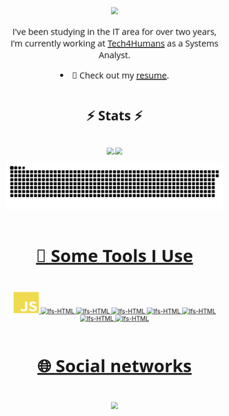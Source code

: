<h1 align="center">
  <a href="https://git.io/typing-svg">
    <img src="https://readme-typing-svg.herokuapp.com/?lines=Hey+guys!+👋;+My+name+is+Luiz+Felipe;&center=true&size=30">
  </a>
</h1>

  <div style= "font-family:'Open Sans'; font-size:20px" align="center">
 <p>I've been studying in the IT area for over two years, I'm currently working at <a href="https://www.linkedin.com/company/tech4humans-brasil/" target="_blank">Tech4Humans</a> as a Systems Analyst.</p>
  <li>📙 Check out my <a href="https://resume-current.web.app/">resume</a>.</li>
  </div>
 <br>
  
  <h2 align="center" style= "font-family:'Open Sans'; font-size:30px">⚡ Stats ⚡</h2>
  <br>
  <div align="center">
    <a href="https://github.com/luizfelipedesouza95">
    <img height="180em"  align="center" src="https://github-readme-stats.vercel.app/api?username=luizfelipedesouza95&layout=compact&theme=react" />
    <img height="180em"  align="center" src="https://github-readme-stats.vercel.app/api/top-langs/?username=luizfelipedesouza95&layout=compact&langs_count=7&theme=react" />
  </div>
  
<!--     <img height="180em"  align="center" src="https://github-readme-streak-stats.herokuapp.com/?user=luizfelipedesouza95&layout=compact&langs_count=7&theme=react"/>
    <img height="180em"  align="center" src="https://github-profile-summary-cards.vercel.app/api/cards/profile-details?username=luizfelipedesouza95" /> -->

  <br>

  <!-- <h2>🐍 Snake eating my contribution 🐍</h2> -->
  <div align="center" style= "font-family:'Open Sans'; font-size:20px">
  <img src="https://raw.githubusercontent.com/luizfelipedesouza95/luizfelipedesouza95/output/github-contribution-grid-snake.svg#gh-dark-mode-only" />
  </div>
  <br>

  <h3 style= "font-family:'Open Sans'; font-size:40px" align="center">🚀 Some Tools I Use </h1>
  <div align="center"><br>
    <img alt="lfs-Js" height="50" width="60" src="https://raw.githubusercontent.com/devicons/devicon/master/icons/javascript/javascript-plain.svg">
    <img alt="lfs-HTML" height="50" width="60" src="https://cdn.jsdelivr.net/gh/devicons/devicon/icons/html5/html5-plain-wordmark.svg" />
    <img alt="lfs-HTML" height="50" width="60" src="https://cdn.jsdelivr.net/gh/devicons/devicon/icons/bootstrap/bootstrap-original-wordmark.svg" />
    <img alt="lfs-HTML" height="50" width="65" src="https://cdn.jsdelivr.net/gh/devicons/devicon/icons/nodejs/nodejs-original-wordmark.svg" />
    <img alt="lfs-HTML" height="50" width="65" src="https://cdn.jsdelivr.net/gh/devicons/devicon/icons/git/git-plain-wordmark.svg" />
    <img alt="lfs-HTML" height="50" width="65" src="https://cdn.jsdelivr.net/gh/devicons/devicon/icons/mysql/mysql-original-wordmark.svg" />
    <img alt="lfs-HTML" height="50" width="65" src="https://cdn.jsdelivr.net/gh/devicons/devicon/icons/css3/css3-plain-wordmark.svg" />
    <img alt="lfs-HTML" height="50" width="65" src="https://cdn.jsdelivr.net/gh/devicons/devicon/icons/typescript/typescript-original.svg" />
  </div>
  <br>

  <h3 style= "font-family:'Open Sans'; font-size:40px" align="center">🌐 Social networks</h1>
  <div align="center"><br>
    <!-- <a href="https://instagram.com/luizfelipedesouza95" target="_blank"><img src="https://img.shields.io/badge/-Instagram-%23E4405F?style=for-the-badge&logo=instagram&logoColor=white" target="_blank"></a> -->
    <a href="https://www.linkedin.com/in/luizfelipedesouza95/" target="_blank"><img src="https://img.shields.io/badge/-LinkedIn-%230077B5?style=for-the-badge&logo=linkedin&logoColor=white" target="_blank"></a>   
  </div> 